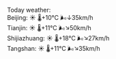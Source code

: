 Today weather:  
Beijing: ☀️   🌡️+10°C 🌬️↓35km/h  
Tianjin: ☀️   🌡️+11°C 🌬️↘50km/h  
Shijiazhuang: ☀️   🌡️+18°C 🌬️↘27km/h  
Tangshan: ☀️   🌡️+11°C 🌬️↘35km/h  
